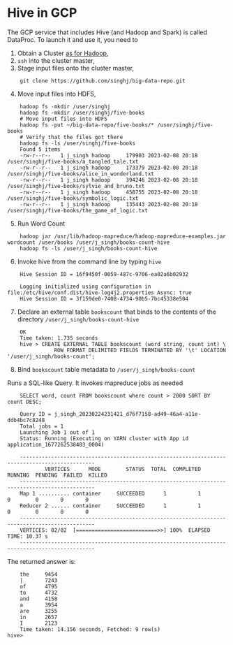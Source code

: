 # Hive in GCP

The GCP service that includes Hive (and Hadoop and Spark) is called DataProc. To launch it and use it, you need to

1. Obtain a Cluster [as for Hadoop](https://github.com/singhj/big-data-repo/blob/main/hadoop/hadoop_in_gcp.md),
2. `ssh` into the cluster master,
3. Stage input files onto the cluster master, 
```
    git clone https://github.com/singhj/big-data-repo.git
```
4. Move input files into HDFS,
```
    hadoop fs -mkdir /user/singhj
    hadoop fs -mkdir /user/singhj/five-books
    # Move input files into HDFS
    hadoop fs -put ~/big-data-repo/five-books/* /user/singhj/five-books
    # Verify that the files got there
    hadoop fs -ls /user/singhj/five-books
    Found 5 items
    -rw-r--r--   1 j_singh hadoop     179903 2023-02-08 20:18 /user/singhj/five-books/a_tangled_tale.txt
    -rw-r--r--   1 j_singh hadoop     173379 2023-02-08 20:18 /user/singhj/five-books/alice_in_wonderland.txt
    -rw-r--r--   1 j_singh hadoop     394246 2023-02-08 20:18 /user/singhj/five-books/sylvie_and_bruno.txt
    -rw-r--r--   1 j_singh hadoop     458755 2023-02-08 20:18 /user/singhj/five-books/symbolic_logic.txt
    -rw-r--r--   1 j_singh hadoop     135443 2023-02-08 20:18 /user/singhj/five-books/the_game_of_logic.txt
```
5. Run Word Count
```
    hadoop jar /usr/lib/hadoop-mapreduce/hadoop-mapreduce-examples.jar wordcount /user/books /user/j_singh/books-count-hive
    hadoop fs -ls /user/j_singh/books-count-hive
```

6. Invoke hive from the command line by typing `hive`

```
    Hive Session ID = 16f9450f-0059-487c-9706-ea02a6b02932

    Logging initialized using configuration in file:/etc/hive/conf.dist/hive-log4j2.properties Async: true
    Hive Session ID = 3f159de0-7408-4734-90b5-7bc45338e504
```
7. Declare an external table `bookscount` that binds to the contents of the directory `/user/j_singh/books-count-hive`
```
    OK
    Time taken: 1.735 seconds
    hive > CREATE EXTERNAL TABLE bookscount (word string, count int) \
               ROW FORMAT DELIMITED FIELDS TERMINATED BY '\t' LOCATION '/user/j_singh/books-count';   
```
8. Bind `bookscount` table metadata to `/user/j_singh/books-count`

Runs a SQL-like Query. It invokes mapreduce jobs as needed
```
    SELECT word, count FROM bookscount where count > 2000 SORT BY count DESC;

    Query ID = j_singh_20230224231421_d76f7158-ad49-46a4-a11e-ddb4bc7c8248
    Total jobs = 1
    Launching Job 1 out of 1
    Status: Running (Executing on YARN cluster with App id application_1677262538403_0004)

    ----------------------------------------------------------------------------------------------
            VERTICES      MODE        STATUS  TOTAL  COMPLETED  RUNNING  PENDING  FAILED  KILLED  
    ----------------------------------------------------------------------------------------------
    Map 1 .......... container     SUCCEEDED      1          1        0        0       0       0  
    Reducer 2 ...... container     SUCCEEDED      1          1        0        0       0       0  
    ----------------------------------------------------------------------------------------------
    VERTICES: 02/02  [==========================>>] 100%  ELAPSED TIME: 10.37 s    
    ----------------------------------------------------------------------------------------------
```
The returned answer is:
```
    the     9454
    |       7243
    of      4795
    to      4732
    and     4158
    a       3954
    are     3255
    in      2657
    I       2123
    Time taken: 14.156 seconds, Fetched: 9 row(s)
hive> 
```

